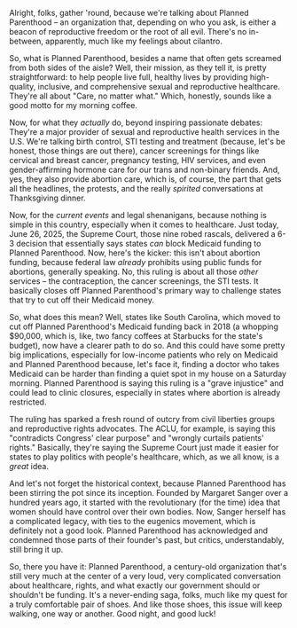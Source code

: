 Alright, folks, gather 'round, because we're talking about Planned Parenthood – an organization that, depending on who you ask, is either a beacon of reproductive freedom or the root of all evil. There's no in-between, apparently, much like my feelings about cilantro. 

So, what is Planned Parenthood, besides a name that often gets screamed from both sides of the aisle? Well, their mission, as they tell it, is pretty straightforward: to help people live full, healthy lives by providing high-quality, inclusive, and comprehensive sexual and reproductive healthcare. They're all about "Care, no matter what." Which, honestly, sounds like a good motto for my morning coffee. 

Now, for what they *actually* do, beyond inspiring passionate debates: They're a major provider of sexual and reproductive health services in the U.S. We're talking birth control, STI testing and treatment (because, let's be honest, those things are out there), cancer screenings for things like cervical and breast cancer, pregnancy testing, HIV services, and even gender-affirming hormone care for our trans and non-binary friends. And, yes, they also provide abortion care, which is, of course, the part that gets all the headlines, the protests, and the really *spirited* conversations at Thanksgiving dinner.

Now, for the *current events* and legal shenanigans, because nothing is simple in this country, especially when it comes to healthcare. Just today, June 26, 2025, the Supreme Court, those nine robed rascals, delivered a 6-3 decision that essentially says states *can* block Medicaid funding to Planned Parenthood. Now, here's the kicker: this isn't about abortion funding, because federal law *already* prohibits using public funds for abortions, generally speaking. No, this ruling is about all those *other* services – the contraception, the cancer screenings, the STI tests. It basically closes off Planned Parenthood's primary way to challenge states that try to cut off their Medicaid money.

So, what does this mean? Well, states like South Carolina, which moved to cut off Planned Parenthood's Medicaid funding back in 2018 (a whopping $90,000, which is, like, two fancy coffees at Starbucks for the state's budget), now have a clearer path to do so. And this could have some pretty big implications, especially for low-income patients who rely on Medicaid and Planned Parenthood because, let's face it, finding a doctor who takes Medicaid can be harder than finding a quiet spot in my house on a Saturday morning. Planned Parenthood is saying this ruling is a "grave injustice" and could lead to clinic closures, especially in states where abortion is already restricted.

The ruling has sparked a fresh round of outcry from civil liberties groups and reproductive rights advocates. The ACLU, for example, is saying this "contradicts Congress' clear purpose" and "wrongly curtails patients' rights." Basically, they're saying the Supreme Court just made it easier for states to play politics with people's healthcare, which, as we all know, is a *great* idea.

And let's not forget the historical context, because Planned Parenthood has been stirring the pot since its inception. Founded by Margaret Sanger over a hundred years ago, it started with the revolutionary (for the time) idea that women should have control over their own bodies. Now, Sanger herself has a complicated legacy, with ties to the eugenics movement, which is definitely not a good look. Planned Parenthood has acknowledged and condemned those parts of their founder's past, but critics, understandably, still bring it up.

So, there you have it: Planned Parenthood, a century-old organization that's still very much at the center of a very loud, very complicated conversation about healthcare, rights, and what exactly our government should or shouldn't be funding. It's a never-ending saga, folks, much like my quest for a truly comfortable pair of shoes. And like those shoes, this issue will keep walking, one way or another. Good night, and good luck!